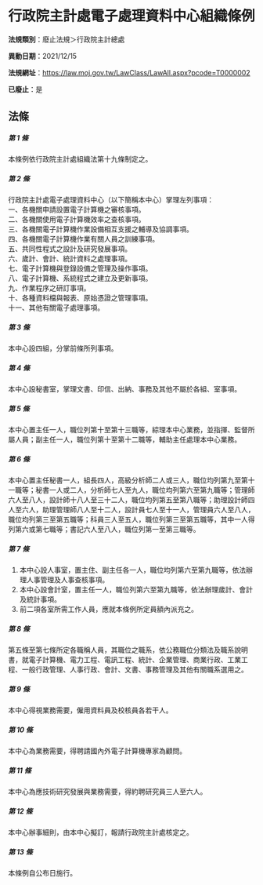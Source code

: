 # 行政院主計處電子處理資料中心組織條例

**法規類別**：廢止法規＞行政院主計總處

**異動日期**：2021/12/15  

**法規網址**：https://law.moj.gov.tw/LawClass/LawAll.aspx?pcode=T0000002

**已廢止**：是



## 法條
##### 第 1 條
本條例依行政院主計處組織法第十九條制定之。　　　　　　　

##### 第 2 條
行政院主計處電子處理資料中心（以下簡稱本中心）掌理左列事項：  
一、各機關申請設置電子計算機之審核事項。  
二、各機關使用電子計算機效率之查核事項。  
三、各機關電子計算機作業設備相互支援之輔導及協調事項。  
四、各機關電子計算機作業有關人員之訓練事項。  
五、共同性程式之設計及研究發展事項。  
六、歲計、會計、統計資料之處理事項。  
七、電子計算機與登錄設備之管理及操作事項。  
八、電子計算機、系統程式之建立及更新事項。  
九、作業程序之研訂事項。  
十、各種資料檔與報表、原始憑證之管理事項。  
十一、其他有關電子處理事項。  

##### 第 3 條
本中心設四組，分掌前條所列事項。　　　　　　　　　　　　

##### 第 4 條
本中心設秘書室，掌理文書、印信、出納、事務及其他不屬於各組、室事項。

##### 第 5 條
本中心置主任一人，職位列第十至第十三職等，綜理本中心業務，並指揮、監督所屬人員；副主任一人，職位列第十至第十二職等，輔助主任處理本中心業務。

##### 第 6 條
本中心置主任秘書一人，組長四人，高級分析師二人或三人，職位均列第九至第十一職等；秘書一人或二人，分析師七人至九人，職位均列第六至第九職等；管理師六人至八人，設計師十八人至三十二人，職位均列第五至第八職等；助理設計師四人至六人，助理管理師八人至十二人，設計員七人至十一人，管理員六人至八人，職位均列第三至第五職等；科員三人至五人，職位列第三至第五職等，其中一人得列第六或第七職等；書記六人至八人，職位列第一至第三職等。

##### 第 7 條
1. 本中心設人事室，置主住、副主任各一人，職位均列第六至第九職等，依法辦理人事管理及人事查核事項。
1. 本中心設會計室，置主任一人，職位列第六至第九職等，依法辦理歲計、會計及統計事項。
1. 前二項各室所需工作人員，應就本條例所定員額內派充之。　　

##### 第 8 條
第五條至第七條所定各職稱人員，其職位之職系，依公務職位分類法及職系說明書，就電子計算機、電力工程、電訊工程、統計、企業管理、商業行政、工業工程、一般行政管理、人事行政、會計、文書、事務管理及其他有關職系選用之。

##### 第 9 條
本中心得視業務需要，僱用資料員及校核員各若干人。　　　　

##### 第 10 條
本中心為業務需要，得聘請國內外電子計算機專家為顧問。　　

##### 第 11 條
本中心為應技術研究發展與業務需要，得約聘研究員三人至六人。　　　

##### 第 12 條
本中心辦事細則，由本中心擬訂，報請行政院主計處核定之。　

##### 第 13 條
本條例自公布日施行。　　　　　　　　　　　　　　　　　　


